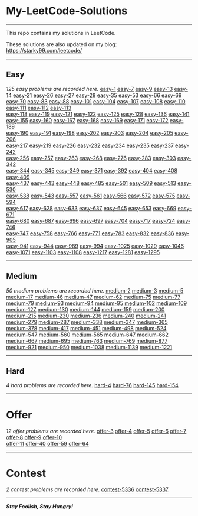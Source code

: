 # My-LeetCode-Solutions

---

This repo contains my solutions in LeetCode.

These solutions are also updated on my blog:  https://starky99.com/leetcode/

---
## Easy

*125 easy problems are recorded here.*
[easy-1](https://github.com/david990917/My-LeetCode-Solutions/blob/master/leetcode/easy-1.md)	[easy-7](https://github.com/david990917/My-LeetCode-Solutions/blob/master/leetcode/easy-7.md)	[easy-9](https://github.com/david990917/My-LeetCode-Solutions/blob/master/leetcode/easy-9.md)	[easy-13](https://github.com/david990917/My-LeetCode-Solutions/blob/master/leetcode/easy-13.md)	[easy-14](https://github.com/david990917/My-LeetCode-Solutions/blob/master/leetcode/easy-14.md)	[easy-21](https://github.com/david990917/My-LeetCode-Solutions/blob/master/leetcode/easy-21.md)	[easy-26](https://github.com/david990917/My-LeetCode-Solutions/blob/master/leetcode/easy-26.md)	[easy-27](https://github.com/david990917/My-LeetCode-Solutions/blob/master/leetcode/easy-27.md)	
[easy-28](https://github.com/david990917/My-LeetCode-Solutions/blob/master/leetcode/easy-28.md)	[easy-35](https://github.com/david990917/My-LeetCode-Solutions/blob/master/leetcode/easy-35.md)	[easy-53](https://github.com/david990917/My-LeetCode-Solutions/blob/master/leetcode/easy-53.md)	[easy-66](https://github.com/david990917/My-LeetCode-Solutions/blob/master/leetcode/easy-66.md)	[easy-69](https://github.com/david990917/My-LeetCode-Solutions/blob/master/leetcode/easy-69.md)	[easy-70](https://github.com/david990917/My-LeetCode-Solutions/blob/master/leetcode/easy-70.md)	[easy-83](https://github.com/david990917/My-LeetCode-Solutions/blob/master/leetcode/easy-83.md)	[easy-88](https://github.com/david990917/My-LeetCode-Solutions/blob/master/leetcode/easy-88.md)	
[easy-101](https://github.com/david990917/My-LeetCode-Solutions/blob/master/leetcode/easy-101.md)	[easy-104](https://github.com/david990917/My-LeetCode-Solutions/blob/master/leetcode/easy-104.md)	[easy-107](https://github.com/david990917/My-LeetCode-Solutions/blob/master/leetcode/easy-107.md)	[easy-108](https://github.com/david990917/My-LeetCode-Solutions/blob/master/leetcode/easy-108.md)	[easy-110](https://github.com/david990917/My-LeetCode-Solutions/blob/master/leetcode/easy-110.md)	[easy-111](https://github.com/david990917/My-LeetCode-Solutions/blob/master/leetcode/easy-111.md)	[easy-112](https://github.com/david990917/My-LeetCode-Solutions/blob/master/leetcode/easy-112.md)	[easy-113](https://github.com/david990917/My-LeetCode-Solutions/blob/master/leetcode/easy-113.md)	
[easy-118](https://github.com/david990917/My-LeetCode-Solutions/blob/master/leetcode/easy-118.md)	[easy-119](https://github.com/david990917/My-LeetCode-Solutions/blob/master/leetcode/easy-119.md)	[easy-121](https://github.com/david990917/My-LeetCode-Solutions/blob/master/leetcode/easy-121.md)	[easy-122](https://github.com/david990917/My-LeetCode-Solutions/blob/master/leetcode/easy-122.md)	[easy-125](https://github.com/david990917/My-LeetCode-Solutions/blob/master/leetcode/easy-125.md)	[easy-128](https://github.com/david990917/My-LeetCode-Solutions/blob/master/leetcode/easy-128.md)	[easy-136](https://github.com/david990917/My-LeetCode-Solutions/blob/master/leetcode/easy-136.md)	[easy-141](https://github.com/david990917/My-LeetCode-Solutions/blob/master/leetcode/easy-141.md)	
[easy-155](https://github.com/david990917/My-LeetCode-Solutions/blob/master/leetcode/easy-155.md)	[easy-160](https://github.com/david990917/My-LeetCode-Solutions/blob/master/leetcode/easy-160.md)	[easy-167](https://github.com/david990917/My-LeetCode-Solutions/blob/master/leetcode/easy-167.md)	[easy-168](https://github.com/david990917/My-LeetCode-Solutions/blob/master/leetcode/easy-168.md)	[easy-169](https://github.com/david990917/My-LeetCode-Solutions/blob/master/leetcode/easy-169.md)	[easy-171](https://github.com/david990917/My-LeetCode-Solutions/blob/master/leetcode/easy-171.md)	[easy-172](https://github.com/david990917/My-LeetCode-Solutions/blob/master/leetcode/easy-172.md)	[easy-189](https://github.com/david990917/My-LeetCode-Solutions/blob/master/leetcode/easy-189.md)	
[easy-190](https://github.com/david990917/My-LeetCode-Solutions/blob/master/leetcode/easy-190.md)	[easy-191](https://github.com/david990917/My-LeetCode-Solutions/blob/master/leetcode/easy-191.md)	[easy-198](https://github.com/david990917/My-LeetCode-Solutions/blob/master/leetcode/easy-198.md)	[easy-202](https://github.com/david990917/My-LeetCode-Solutions/blob/master/leetcode/easy-202.md)	[easy-203](https://github.com/david990917/My-LeetCode-Solutions/blob/master/leetcode/easy-203.md)	[easy-204](https://github.com/david990917/My-LeetCode-Solutions/blob/master/leetcode/easy-204.md)	[easy-205](https://github.com/david990917/My-LeetCode-Solutions/blob/master/leetcode/easy-205.md)	[easy-206](https://github.com/david990917/My-LeetCode-Solutions/blob/master/leetcode/easy-206.md)	
[easy-217](https://github.com/david990917/My-LeetCode-Solutions/blob/master/leetcode/easy-217.md)	[easy-219](https://github.com/david990917/My-LeetCode-Solutions/blob/master/leetcode/easy-219.md)	[easy-226](https://github.com/david990917/My-LeetCode-Solutions/blob/master/leetcode/easy-226.md)	[easy-232](https://github.com/david990917/My-LeetCode-Solutions/blob/master/leetcode/easy-232.md)	[easy-234](https://github.com/david990917/My-LeetCode-Solutions/blob/master/leetcode/easy-234.md)	[easy-235](https://github.com/david990917/My-LeetCode-Solutions/blob/master/leetcode/easy-235.md)	[easy-237](https://github.com/david990917/My-LeetCode-Solutions/blob/master/leetcode/easy-237.md)	[easy-242](https://github.com/david990917/My-LeetCode-Solutions/blob/master/leetcode/easy-242.md)	
[easy-256](https://github.com/david990917/My-LeetCode-Solutions/blob/master/leetcode/easy-256.md)	[easy-257](https://github.com/david990917/My-LeetCode-Solutions/blob/master/leetcode/easy-257.md)	[easy-263](https://github.com/david990917/My-LeetCode-Solutions/blob/master/leetcode/easy-263.md)	[easy-268](https://github.com/david990917/My-LeetCode-Solutions/blob/master/leetcode/easy-268.md)	[easy-276](https://github.com/david990917/My-LeetCode-Solutions/blob/master/leetcode/easy-276.md)	[easy-283](https://github.com/david990917/My-LeetCode-Solutions/blob/master/leetcode/easy-283.md)	[easy-303](https://github.com/david990917/My-LeetCode-Solutions/blob/master/leetcode/easy-303.md)	[easy-342](https://github.com/david990917/My-LeetCode-Solutions/blob/master/leetcode/easy-342.md)	
[easy-344](https://github.com/david990917/My-LeetCode-Solutions/blob/master/leetcode/easy-344.md)	[easy-345](https://github.com/david990917/My-LeetCode-Solutions/blob/master/leetcode/easy-345.md)	[easy-349](https://github.com/david990917/My-LeetCode-Solutions/blob/master/leetcode/easy-349.md)	[easy-371](https://github.com/david990917/My-LeetCode-Solutions/blob/master/leetcode/easy-371.md)	[easy-392](https://github.com/david990917/My-LeetCode-Solutions/blob/master/leetcode/easy-392.md)	[easy-404](https://github.com/david990917/My-LeetCode-Solutions/blob/master/leetcode/easy-404.md)	[easy-408](https://github.com/david990917/My-LeetCode-Solutions/blob/master/leetcode/easy-408.md)	[easy-409](https://github.com/david990917/My-LeetCode-Solutions/blob/master/leetcode/easy-409.md)	
[easy-437](https://github.com/david990917/My-LeetCode-Solutions/blob/master/leetcode/easy-437.md)	[easy-443](https://github.com/david990917/My-LeetCode-Solutions/blob/master/leetcode/easy-443.md)	[easy-448](https://github.com/david990917/My-LeetCode-Solutions/blob/master/leetcode/easy-448.md)	[easy-485](https://github.com/david990917/My-LeetCode-Solutions/blob/master/leetcode/easy-485.md)	[easy-501](https://github.com/david990917/My-LeetCode-Solutions/blob/master/leetcode/easy-501.md)	[easy-509](https://github.com/david990917/My-LeetCode-Solutions/blob/master/leetcode/easy-509.md)	[easy-513](https://github.com/david990917/My-LeetCode-Solutions/blob/master/leetcode/easy-513.md)	[easy-530](https://github.com/david990917/My-LeetCode-Solutions/blob/master/leetcode/easy-530.md)	
[easy-538](https://github.com/david990917/My-LeetCode-Solutions/blob/master/leetcode/easy-538.md)	[easy-543](https://github.com/david990917/My-LeetCode-Solutions/blob/master/leetcode/easy-543.md)	[easy-557](https://github.com/david990917/My-LeetCode-Solutions/blob/master/leetcode/easy-557.md)	[easy-561](https://github.com/david990917/My-LeetCode-Solutions/blob/master/leetcode/easy-561.md)	[easy-566](https://github.com/david990917/My-LeetCode-Solutions/blob/master/leetcode/easy-566.md)	[easy-572](https://github.com/david990917/My-LeetCode-Solutions/blob/master/leetcode/easy-572.md)	[easy-575](https://github.com/david990917/My-LeetCode-Solutions/blob/master/leetcode/easy-575.md)	[easy-594](https://github.com/david990917/My-LeetCode-Solutions/blob/master/leetcode/easy-594.md)	
[easy-617](https://github.com/david990917/My-LeetCode-Solutions/blob/master/leetcode/easy-617.md)	[easy-628](https://github.com/david990917/My-LeetCode-Solutions/blob/master/leetcode/easy-628.md)	[easy-633](https://github.com/david990917/My-LeetCode-Solutions/blob/master/leetcode/easy-633.md)	[easy-637](https://github.com/david990917/My-LeetCode-Solutions/blob/master/leetcode/easy-637.md)	[easy-645](https://github.com/david990917/My-LeetCode-Solutions/blob/master/leetcode/easy-645.md)	[easy-653](https://github.com/david990917/My-LeetCode-Solutions/blob/master/leetcode/easy-653.md)	[easy-669](https://github.com/david990917/My-LeetCode-Solutions/blob/master/leetcode/easy-669.md)	[easy-671](https://github.com/david990917/My-LeetCode-Solutions/blob/master/leetcode/easy-671.md)	
[easy-680](https://github.com/david990917/My-LeetCode-Solutions/blob/master/leetcode/easy-680.md)	[easy-687](https://github.com/david990917/My-LeetCode-Solutions/blob/master/leetcode/easy-687.md)	[easy-696](https://github.com/david990917/My-LeetCode-Solutions/blob/master/leetcode/easy-696.md)	[easy-697](https://github.com/david990917/My-LeetCode-Solutions/blob/master/leetcode/easy-697.md)	[easy-704](https://github.com/david990917/My-LeetCode-Solutions/blob/master/leetcode/easy-704.md)	[easy-717](https://github.com/david990917/My-LeetCode-Solutions/blob/master/leetcode/easy-717.md)	[easy-724](https://github.com/david990917/My-LeetCode-Solutions/blob/master/leetcode/easy-724.md)	[easy-746](https://github.com/david990917/My-LeetCode-Solutions/blob/master/leetcode/easy-746.md)	
[easy-747](https://github.com/david990917/My-LeetCode-Solutions/blob/master/leetcode/easy-747.md)	[easy-758](https://github.com/david990917/My-LeetCode-Solutions/blob/master/leetcode/easy-758.md)	[easy-766](https://github.com/david990917/My-LeetCode-Solutions/blob/master/leetcode/easy-766.md)	[easy-771](https://github.com/david990917/My-LeetCode-Solutions/blob/master/leetcode/easy-771.md)	[easy-783](https://github.com/david990917/My-LeetCode-Solutions/blob/master/leetcode/easy-783.md)	[easy-832](https://github.com/david990917/My-LeetCode-Solutions/blob/master/leetcode/easy-832.md)	[easy-836](https://github.com/david990917/My-LeetCode-Solutions/blob/master/leetcode/easy-836.md)	[easy-905](https://github.com/david990917/My-LeetCode-Solutions/blob/master/leetcode/easy-905.md)	
[easy-941](https://github.com/david990917/My-LeetCode-Solutions/blob/master/leetcode/easy-941.md)	[easy-944](https://github.com/david990917/My-LeetCode-Solutions/blob/master/leetcode/easy-944.md)	[easy-989](https://github.com/david990917/My-LeetCode-Solutions/blob/master/leetcode/easy-989.md)	[easy-994](https://github.com/david990917/My-LeetCode-Solutions/blob/master/leetcode/easy-994.md)	[easy-1025](https://github.com/david990917/My-LeetCode-Solutions/blob/master/leetcode/easy-1025.md)	[easy-1029](https://github.com/david990917/My-LeetCode-Solutions/blob/master/leetcode/easy-1029.md)	[easy-1046](https://github.com/david990917/My-LeetCode-Solutions/blob/master/leetcode/easy-1046.md)	[easy-1071](https://github.com/david990917/My-LeetCode-Solutions/blob/master/leetcode/easy-1071.md)	
[easy-1103](https://github.com/david990917/My-LeetCode-Solutions/blob/master/leetcode/easy-1103.md)	[easy-1108](https://github.com/david990917/My-LeetCode-Solutions/blob/master/leetcode/easy-1108.md)	[easy-1217](https://github.com/david990917/My-LeetCode-Solutions/blob/master/leetcode/easy-1217.md)	[easy-1281](https://github.com/david990917/My-LeetCode-Solutions/blob/master/leetcode/easy-1281.md)	[easy-1295](https://github.com/david990917/My-LeetCode-Solutions/blob/master/leetcode/easy-1295.md)	

---
## Medium

*50 medium problems are recorded here.*
[medium-2](https://github.com/david990917/My-LeetCode-Solutions/blob/master/leetcode/medium-2.md)	[medium-3](https://github.com/david990917/My-LeetCode-Solutions/blob/master/leetcode/medium-3.md)	[medium-5](https://github.com/david990917/My-LeetCode-Solutions/blob/master/leetcode/medium-5.md)	[medium-17](https://github.com/david990917/My-LeetCode-Solutions/blob/master/leetcode/medium-17.md)	[medium-46](https://github.com/david990917/My-LeetCode-Solutions/blob/master/leetcode/medium-46.md)	
[medium-47](https://github.com/david990917/My-LeetCode-Solutions/blob/master/leetcode/medium-47.md)	[medium-62](https://github.com/david990917/My-LeetCode-Solutions/blob/master/leetcode/medium-62.md)	[medium-75](https://github.com/david990917/My-LeetCode-Solutions/blob/master/leetcode/medium-75.md)	[medium-77](https://github.com/david990917/My-LeetCode-Solutions/blob/master/leetcode/medium-77.md)	[medium-79](https://github.com/david990917/My-LeetCode-Solutions/blob/master/leetcode/medium-79.md)	
[medium-93](https://github.com/david990917/My-LeetCode-Solutions/blob/master/leetcode/medium-93.md)	[medium-94](https://github.com/david990917/My-LeetCode-Solutions/blob/master/leetcode/medium-94.md)	[medium-95](https://github.com/david990917/My-LeetCode-Solutions/blob/master/leetcode/medium-95.md)	[medium-102](https://github.com/david990917/My-LeetCode-Solutions/blob/master/leetcode/medium-102.md)	[medium-109](https://github.com/david990917/My-LeetCode-Solutions/blob/master/leetcode/medium-109.md)	
[medium-127](https://github.com/david990917/My-LeetCode-Solutions/blob/master/leetcode/medium-127.md)	[medium-130](https://github.com/david990917/My-LeetCode-Solutions/blob/master/leetcode/medium-130.md)	[medium-144](https://github.com/david990917/My-LeetCode-Solutions/blob/master/leetcode/medium-144.md)	[medium-159](https://github.com/david990917/My-LeetCode-Solutions/blob/master/leetcode/medium-159.md)	[medium-200](https://github.com/david990917/My-LeetCode-Solutions/blob/master/leetcode/medium-200.md)	
[medium-215](https://github.com/david990917/My-LeetCode-Solutions/blob/master/leetcode/medium-215.md)	[medium-230](https://github.com/david990917/My-LeetCode-Solutions/blob/master/leetcode/medium-230.md)	[medium-236](https://github.com/david990917/My-LeetCode-Solutions/blob/master/leetcode/medium-236.md)	[medium-240](https://github.com/david990917/My-LeetCode-Solutions/blob/master/leetcode/medium-240.md)	[medium-241](https://github.com/david990917/My-LeetCode-Solutions/blob/master/leetcode/medium-241.md)	
[medium-279](https://github.com/david990917/My-LeetCode-Solutions/blob/master/leetcode/medium-279.md)	[medium-287](https://github.com/david990917/My-LeetCode-Solutions/blob/master/leetcode/medium-287.md)	[medium-338](https://github.com/david990917/My-LeetCode-Solutions/blob/master/leetcode/medium-338.md)	[medium-347](https://github.com/david990917/My-LeetCode-Solutions/blob/master/leetcode/medium-347.md)	[medium-365](https://github.com/david990917/My-LeetCode-Solutions/blob/master/leetcode/medium-365.md)	
[medium-378](https://github.com/david990917/My-LeetCode-Solutions/blob/master/leetcode/medium-378.md)	[medium-417](https://github.com/david990917/My-LeetCode-Solutions/blob/master/leetcode/medium-417.md)	[medium-451](https://github.com/david990917/My-LeetCode-Solutions/blob/master/leetcode/medium-451.md)	[medium-498](https://github.com/david990917/My-LeetCode-Solutions/blob/master/leetcode/medium-498.md)	[medium-524](https://github.com/david990917/My-LeetCode-Solutions/blob/master/leetcode/medium-524.md)	
[medium-547](https://github.com/david990917/My-LeetCode-Solutions/blob/master/leetcode/medium-547.md)	[medium-560](https://github.com/david990917/My-LeetCode-Solutions/blob/master/leetcode/medium-560.md)	[medium-565](https://github.com/david990917/My-LeetCode-Solutions/blob/master/leetcode/medium-565.md)	[medium-647](https://github.com/david990917/My-LeetCode-Solutions/blob/master/leetcode/medium-647.md)	[medium-662](https://github.com/david990917/My-LeetCode-Solutions/blob/master/leetcode/medium-662.md)	
[medium-667](https://github.com/david990917/My-LeetCode-Solutions/blob/master/leetcode/medium-667.md)	[medium-695](https://github.com/david990917/My-LeetCode-Solutions/blob/master/leetcode/medium-695.md)	[medium-763](https://github.com/david990917/My-LeetCode-Solutions/blob/master/leetcode/medium-763.md)	[medium-769](https://github.com/david990917/My-LeetCode-Solutions/blob/master/leetcode/medium-769.md)	[medium-877](https://github.com/david990917/My-LeetCode-Solutions/blob/master/leetcode/medium-877.md)	
[medium-921](https://github.com/david990917/My-LeetCode-Solutions/blob/master/leetcode/medium-921.md)	[medium-950](https://github.com/david990917/My-LeetCode-Solutions/blob/master/leetcode/medium-950.md)	[medium-1038](https://github.com/david990917/My-LeetCode-Solutions/blob/master/leetcode/medium-1038.md)	[medium-1139](https://github.com/david990917/My-LeetCode-Solutions/blob/master/leetcode/medium-1139.md)	[medium-1221](https://github.com/david990917/My-LeetCode-Solutions/blob/master/leetcode/medium-1221.md)	


---
## Hard

*4 hard problems are recorded here.*
[hard-4](https://github.com/david990917/My-LeetCode-Solutions/blob/master/leetcode/hard-4.md)	[hard-76](https://github.com/david990917/My-LeetCode-Solutions/blob/master/leetcode/hard-76.md)	[hard-145](https://github.com/david990917/My-LeetCode-Solutions/blob/master/leetcode/hard-145.md)	[hard-154](https://github.com/david990917/My-LeetCode-Solutions/blob/master/leetcode/hard-154.md)	

---
# Offer

*12 offer problems are recorded here.*
[offer-3](https://github.com/david990917/My-LeetCode-Solutions/blob/master/leetcode/offer-3.md)	[offer-4](https://github.com/david990917/My-LeetCode-Solutions/blob/master/leetcode/offer-4.md)	[offer-5](https://github.com/david990917/My-LeetCode-Solutions/blob/master/leetcode/offer-5.md)	[offer-6](https://github.com/david990917/My-LeetCode-Solutions/blob/master/leetcode/offer-6.md)	
[offer-7](https://github.com/david990917/My-LeetCode-Solutions/blob/master/leetcode/offer-7.md)	[offer-8](https://github.com/david990917/My-LeetCode-Solutions/blob/master/leetcode/offer-8.md)	[offer-9](https://github.com/david990917/My-LeetCode-Solutions/blob/master/leetcode/offer-9.md)	[offer-10](https://github.com/david990917/My-LeetCode-Solutions/blob/master/leetcode/offer-10.md)	
[offer-11](https://github.com/david990917/My-LeetCode-Solutions/blob/master/leetcode/offer-11.md)	[offer-40](https://github.com/david990917/My-LeetCode-Solutions/blob/master/leetcode/offer-40.md)	[offer-59](https://github.com/david990917/My-LeetCode-Solutions/blob/master/leetcode/offer-59.md)	[offer-64](https://github.com/david990917/My-LeetCode-Solutions/blob/master/leetcode/offer-64.md)	


---
# Contest

*2 contest problems are recorded here.*
[contest-5336](https://github.com/david990917/My-LeetCode-Solutions/blob/master/leetcode/contest-5336.md)	[contest-5337](https://github.com/david990917/My-LeetCode-Solutions/blob/master/leetcode/contest-5337.md)	

---
***Stay Foolish, Stay Hungry!***